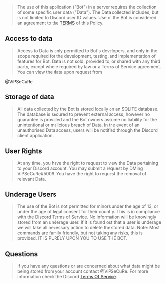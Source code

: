  

 > The use of this application ("Bot") in a server requires the collection of some specific user data ("Data"). The Data collected includes, but is not limited to Discord user ID values. Use of the Bot is considered an agreement to the [TERMS](https://github.com/ViPSeCuRe-github/MultiLife/blob/main/tos.md) of this Policy. 

  

 ## Access to data 

 > Access to Data is only permitted to Bot's developers, and only in the scope required for the development, testing, and implementation of features for Bot. Data is not sold, provided to, or shared with any third party, except where required by law or a Terms of Service agreement. You can view the data upon request from 

 @ViPSeCuRe

  

 ## Storage of data 

 > All data collected by the Bot is stored locally on an SQLITE database. The database is secured to prevent external access, however no guarantee is provided and the Bot owners assume no liability for the unintentional or malicious breach of Data. In the event of an unauthorised Data access, users will be notified through the Discord client application. 

  

 ## User Rights 

 > At any time, you have the right to request to view the Data pertaining to your Discord account. You may submit a request by DMing ViPSeCuRe#5009. You have the right to request the removal of relevant Data. 

  

 ## Underage Users 

 > The use of the Bot is not permitted for minors under the age of 13, or under the age of legal consent for their country. This is in compliance with the Discord Terms of Service. No information will be knowingly stored from an underage user. If it is found out that a user is underage we will take all necessary action to delete the stored data. Note: Most commands are family friendly, but not taking any risks, this is provided. IT IS PURELY UPON YOU TO USE THE BOT. 

  

 ## Questions 

 > If you have any questions or are concerned about what data might be being stored from your account contact @ViPSeCuRe. For more information check the Discord [Terms Of Service](https://discord.com/terms).
